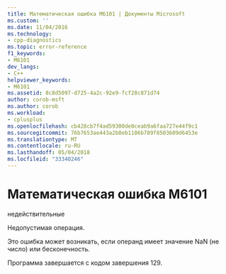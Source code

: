 ```yaml
---
title: Математическая ошибка M6101 | Документы Microsoft
ms.custom: ''
ms.date: 11/04/2016
ms.technology:
- cpp-diagnostics
ms.topic: error-reference
f1_keywords:
- M6101
dev_langs:
- C++
helpviewer_keywords:
- M6101
ms.assetid: 8c8d5097-d725-4a2c-92e9-fcf28c871d74
author: corob-msft
ms.author: corob
ms.workload:
- cplusplus
ms.openlocfilehash: cb428cb7f4ad59300de0ceab9a6faa727e44f9c1
ms.sourcegitcommit: 76b7653ae443a2b8eb1186b789f8503609d6453e
ms.translationtype: MT
ms.contentlocale: ru-RU
ms.lasthandoff: 05/04/2018
ms.locfileid: "33340246"
---
```

# <a name="math-error-m6101"></a>Математическая ошибка M6101
недействительные  
  
 Недопустимая операция.  
  
 Это ошибка может возникать, если операнд имеет значение NaN (не число) или бесконечность.  
  
 Программа завершается с кодом завершения 129.